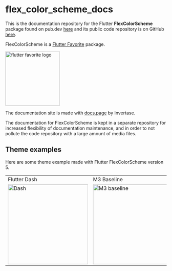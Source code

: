 # flex_color_scheme_docs

This is the documentation repository for the Flutter **FlexColorScheme** package found on
pub.dev [here](https://pub.dev/packages/flex_color_scheme) and its public code repository is on
GitHub [here](https://github.com/rydmike/flex_color_scheme).

FlexColorScheme is a [Flutter Favorite](https://docs.flutter.dev/development/packages-and-plugins/favorites) package.

[<img src="https://rydmike.com/assets_fcsv4/flutter-favorite-logo.png?raw=true?" alt="flutter favorite logo" width="170"/>](https://docs.flutter.dev/development/packages-and-plugins/favorites)

The documentation site is made with [docs.page](https://docs.page/) by Invertase.

The documentation for FlexColorScheme is kept in a separate repository for increased flexibility
of documentation maintenance, and in order to not pollute the code repository with a large
amount of media files.

## Theme examples

Here are some theme example made with Flutter FlexColorScheme version 5.

<table>
  <tr>
    <td>Flutter Dash</td>
    <td>M3 Baseline</td>
    <td>Verdun Green</td>
    <td>Dell Genoa Green</td>
  </tr>
  <tr>
    <td><img src="https://github.com/rydmike/flex_color_scheme_docs/blob/master/docs/images/fcs-v5-l-37.png?raw=true" alt="Dash" width="250"/></td>
    <td><img src="https://github.com/rydmike/flex_color_scheme_docs/blob/master/docs/images/fcs-v5-l-38.png?raw=true" alt="M3 baseline" width="250"/></td>
    <td><img src="https://github.com/rydmike/flex_color_scheme_docs/blob/master/docs/images/fcs-v5-l-39.png?raw=true" alt="Verdun green" width="250"/></td>
    <td><img src="https://github.com/rydmike/flex_color_scheme_docs/blob/master/docs/images/fcs-v5-l-40.png?raw=true" alt="Dell genoa" width="250"/></td>
  </tr>
 </table>